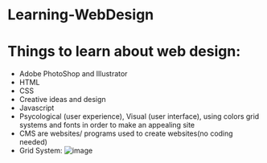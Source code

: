 # Learning-WebDesign
# Things to learn about web design:
- Adobe PhotoShop and Illustrator
- HTML
- CSS
- Creative ideas and design
- Javascript
- Psycological (user experience), Visual (user interface), using colors grid systems and fonts in order to make an appealing site
- CMS are websites/ programs used to create websites(no coding needed)
- Grid System: ![image](https://user-images.githubusercontent.com/82959788/166299067-549f5a84-4b45-46d4-998f-0e02d39b17d1.png)

